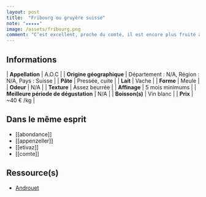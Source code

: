 ```yaml
---
layout: post
title:  "Fribourg ou gruyère suisse"
note: "★★★★★"
image: /assets/fribourg.png
comment: "C’est excellent, proche du comté, il est encore plus fruité à mon sens."
---
```


## Informations

| **Appellation** | A.O.C |
| **Origine géographique** | Département : N/A, Région : N/A, Pays : Suisse   |
| **Pâte** | Pressée, cuite |
| **Lait** | Vache |
| **Forme** | Meule |
| **Odeur** | N/A |
| **Texture** | Assez beurrée |
| **Affinage** | 5 mois minimums |
| **Meilleure période de dégustation** | N/A |
| **Boisson(s)** | Vin blanc |
| **Prix** | ~40 € /kg |

## Dans le même esprit
* [[abondance]]
* [[appenzeller]]
* [[etivaz]]
* [[comte]]

## Ressource(s)
* [Androuet](http://www.androuet.com/gruyere-suisse-169.html)
